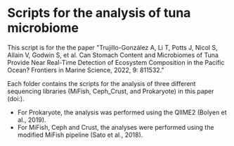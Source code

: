 # Scripts for the analysis of tuna microbiome
This script is for the the paper "Trujillo-González A, Li T, Potts J, Nicol S, Allain V, Godwin S, et al. Can Stomach Content and Microbiomes of Tuna Provide Near Real-Time Detection of Ecosystem Composition in the Pacific Ocean? Frontiers in Marine Science, 2022, 9: 811532."

Each folder contains the scripts for the analysis of three different sequencing libraries (MiFish, Ceph_Crust, and Prokaryote) in this paper (doi:). 

* For Prokaryote, the analysis was performed using the QIIME2 (Bolyen et al., 2019). 
* For MiFish, Ceph and Crust, the analyses were performed using the modified MiFish pipeline (Sato et al., 2018). 

